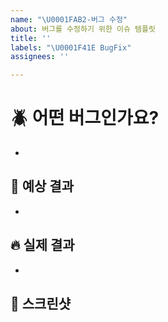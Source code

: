 ```yaml
---
name: "\U0001FAB2-버그 수정"
about: 버그를 수정하기 위한 이슈 템플릿
title: ''
labels: "\U0001F41E BugFix"
assignees: ''

---
```


# 🪲 어떤 버그인가요?

-

## 🤔 예상 결과

-

## 🔥 실제 결과

-

## 📸 스크린샷

![]()
